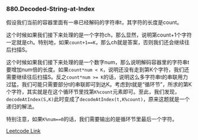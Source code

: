 ### 880.Decoded-String-at-Index

假设我们当前的容器里面有一串已经解码的字符串t，其字符的长度是count。

这个时候如果我们接下来处理的是一个字符ch，那么显然，说明第count+1个字符一定就是ch。特别地，如果```count+1==K```，那么ch就是答案，否则我们还会继续往后扫描S。

这个时候如果我们接下来处理的是一个数字num，那么说明解码容器里的字符串t要增加num倍的长度。如果```count*num < K```，说明还没有走到第K个字符，我们还需要继续往后扫描S。反之```count*num >= K```的话，说明这么多字符串t的串联用力过猛，我们可能只需要部分t的串联即可到达K。考虑到t就是“循环节”，所求的第K个字符，其实就是在这个循环节里找第```K%count```元素即可。至此，我们发现，```decodeAtIndex(S,K)```此时变成了```decodeAtIndex(t,K%count)```，原来这题就是一个递归的解法。

特别注意，如果```K%num==0```的话，我们需要输出的是循环节里最后一个字符。


[Leetcode Link](https://leetcode.com/problems/decoded-string-at-index)

